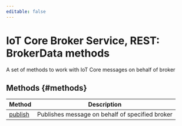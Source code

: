 ```yaml
---
editable: false
---
```


# IoT Core Broker Service, REST: BrokerData methods
A set of methods to work with IoT Core messages on behalf of broker

## Methods {#methods}
Method | Description
--- | ---
[publish](publish.md) | Publishes message on behalf of specified broker